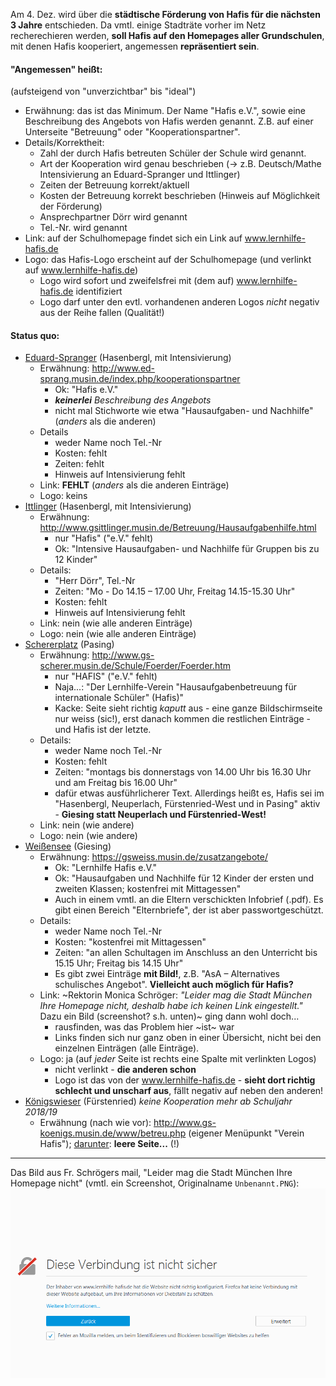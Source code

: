 Am 4. Dez. wird über die **städtische Förderung von Hafis für die nächsten 3 Jahre** entschieden.
Da vmtl. einige Stadträte vorher im Netz recherechieren werden, **soll Hafis auf
den Homepages aller Grundschulen**, mit denen Hafis kooperiert, angemessen
**repräsentiert sein**.

#### "Angemessen" heißt: ####
(aufsteigend von "unverzichtbar" bis "ideal")

- Erwähnung: das ist das Minimum. Der Name "Hafis e.V.", sowie eine Beschreibung
  des Angebots von Hafis werden genannt. Z.B. auf einer Unterseite "Betreuung" oder
  "Kooperationspartner".
- Details/Korrektheit:
  * Zahl der durch Hafis betreuten Schüler der Schule wird genannt.
  * Art der Kooperation wird genau beschrieben (-> z.B. Deutsch/Mathe Intensivierung an Eduard-Spranger und Ittlinger)
  * Zeiten der Betreuung korrekt/aktuell
  * Kosten der Betreuung korrekt beschrieben (Hinweis auf Möglichkeit der Förderung)
  * Ansprechpartner Dörr wird genannt
  * Tel.-Nr. wird genannt
- Link: auf der Schulhomepage findet sich ein Link auf www.lernhilfe-hafis.de
- Logo: das Hafis-Logo erscheint auf der Schulhomepage (und verlinkt auf www.lernhilfe-hafis.de)
  * Logo wird sofort und zweifelsfrei mit (dem auf) www.lernhilfe-hafis.de identifiziert
  * Logo darf unter den evtl. vorhandenen anderen Logos *nicht* negativ aus der Reihe fallen (Qualität!)

#### Status quo: ####

- [Eduard-Spranger](http://www.ed-sprang.musin.de/) (Hasenbergl, mit Intensivierung)
  * Erwähnung: http://www.ed-sprang.musin.de/index.php/kooperationspartner
    - Ok: "Hafis e.V."
    - ***keinerlei** Beschreibung des Angebots*
    - nicht mal Stichworte wie etwa "Hausaufgaben- und Nachhilfe" (*anders* als die anderen)
  * Details
    - weder Name noch Tel.-Nr
    - Kosten: fehlt
    - Zeiten: fehlt
    - Hinweis auf Intensivierung fehlt
  * Link: **FEHLT** (*anders* als die anderen Einträge)
  * Logo: keins
- [Ittlinger](http://www.gsittlinger.musin.de) (Hasenbergl, mit Intensivierung)
  * Erwähnung: http://www.gsittlinger.musin.de/Betreuung/Hausaufgabenhilfe.html
    - nur "Hafis" ("e.V." fehlt)
    - Ok: "Intensive Hausaufgaben- und Nachhilfe für Gruppen bis zu 12 Kinder"
  * Details:
    - "Herr Dörr", Tel.-Nr
    - Zeiten: "Mo - Do 14.15 – 17.00 Uhr, Freitag 14.15-15.30 Uhr"
    - Kosten: fehlt
    - Hinweis auf Intensivierung fehlt
  * Link: nein (wie alle anderen Einträge)
  * Logo: nein (wie alle anderen Einträge)
- [Schererplatz](http://www.gs-scherer.musin.de/) (Pasing)
  * Erwähnung: http://www.gs-scherer.musin.de/Schule/Foerder/Foerder.htm
    - nur "HAFIS" ("e.V." fehlt)
    - Naja...: "Der Lernhilfe-Verein "Hausaufgabenbetreuung für internationale Schüler" (Hafis)"
    - Kacke: Seite sieht richtig *kaputt* aus - eine ganze Bildschirmseite nur weiss (sic!), erst danach kommen die restlichen Einträge - und Hafis ist der letzte.
  * Details:
    - weder Name noch Tel.-Nr
    - Kosten: fehlt
    - Zeiten: "montags bis donnerstags von 14.00 Uhr bis 16.30 Uhr und am Freitag bis 16.00 Uhr"
    - dafür etwas ausführlicherer Text. Allerdings heißt es, Hafis sei im "Hasenbergl, Neuperlach, Fürstenried-West und in Pasing" aktiv - **Giesing statt Neuperlach und Fürstenried-West!**
  * Link: nein (wie andere)
  * Logo: nein (wie andere)
- [Weißensee](https://gsweiss.musin.de/) (Giesing)
  * Erwähnung: https://gsweiss.musin.de/zusatzangebote/
    - Ok: "Lernhilfe Hafis e.V."
    - Ok: "Hausaufgaben und Nachhilfe für 12 Kinder der ersten und zweiten Klassen; kostenfrei mit Mittagessen"
    - Auch in einem vmtl. an die Eltern verschickten Infobrief (.pdf). Es gibt einen Bereich "Elternbriefe", der ist aber passwortgeschützt.
  * Details:
    - weder Name noch Tel.-Nr
    - Kosten: "kostenfrei mit Mittagessen"
    - Zeiten: "an allen Schultagen im Anschluss an den Unterricht bis 15.15 Uhr; Freitag bis 14.15 Uhr"
    - Es gibt zwei Einträge **mit Bild!**, z.B. "AsA – Alternatives schulisches Angebot". **Vielleicht auch möglich für Hafis?**
  * Link: ~Rektorin Monica Schröger: *"Leider mag die Stadt München Ihre Homepage nicht, deshalb habe ich keinen Link eingestellt."* Dazu ein Bild (screenshot? s.h. unten)~ ging dann wohl doch...
     - rausfinden, was das Problem hier ~ist~ war
     - Links finden sich nur ganz oben in einer Übersicht, nicht bei den einzelnen Einträgen (alle Einträge).
  * Logo: ja (auf *jeder* Seite ist rechts eine Spalte mit verlinkten Logos)
     - nicht verlinkt - **die anderen schon**
     - Logo ist das von der www.lernhilfe-hafis.de - **sieht dort richtig schlecht und unscharf aus**, fällt negativ auf neben den anderen!
- [Königswieser](http://www.gs-koenigs.musin.de) (Fürstenried) *keine Kooperation mehr ab Schuljahr 2018/19*
  * Erwähnung (nach wie vor): http://www.gs-koenigs.musin.de/www/betreu.php (eigener Menüpunkt "Verein Hafis"); [darunter](http://www.gs-koenigs.musin.de/www/betreu_hafis.php): **leere Seite...** (!)

---
Das Bild aus Fr. Schrögers mail, "Leider mag die Stadt München Ihre Homepage nicht" (vmtl. ein Screenshot, Originalname `Unbenannt.PNG`):
![Weißensee: "Stadt mag Ihre Homepage nicht"](i/Stadt-mag-Hafis-HP-nicht.png)
